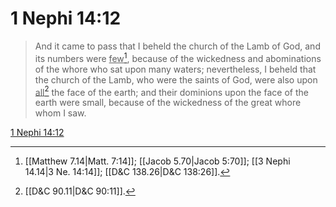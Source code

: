 # 1 Nephi 14:12

> And it came to pass that I beheld the church of the Lamb of God, and its numbers were <u>few</u>[^a], because of the wickedness and abominations of the whore who sat upon many waters; nevertheless, I beheld that the church of the Lamb, who were the saints of God, were also upon <u>all</u>[^b] the face of the earth; and their dominions upon the face of the earth were small, because of the wickedness of the great whore whom I saw.

[1 Nephi 14:12](https://www.churchofjesuschrist.org/study/scriptures/bofm/1-ne/14?lang=eng&id=p12#p12)


[^a]: [[Matthew 7.14|Matt. 7:14]]; [[Jacob 5.70|Jacob 5:70]]; [[3 Nephi 14.14|3 Ne. 14:14]]; [[D&C 138.26|D&C 138:26]].  
[^b]: [[D&C 90.11|D&C 90:11]].  
